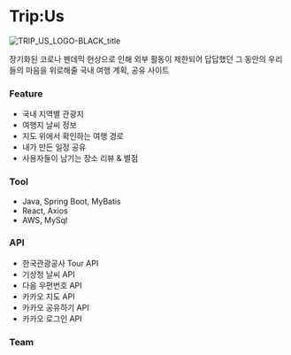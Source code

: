 # Trip:Us
![TRIP_US_LOGO-BLACK_title](https://user-images.githubusercontent.com/63040140/183838909-ae6dd896-889a-43bf-b7dc-8ac7868af882.png)

장기화된 코로나 펜데믹 현상으로 인해 외부 활동이 제한되어 답답했던
그 동안의 우리들의 마음을 위로해줄 국내 여행 계획, 공유 사이트

### Feature
* 국내 지역별 관광지
* 여행지 날씨 정보
* 지도 위에서 확인하는 여행 경로
* 내가 만든 일정 공유
* 사용자들이 남기는 장소 리뷰 & 별점

### Tool
* Java, Spring Boot, MyBatis
* React, Axios
* AWS, MySql

### API
* 한국관광공사 Tour API
* 기상청 날씨 API
* 다음 우편번호 API
* 카카오 지도 API
* 카카오 공유하기 API
* 카카오 로그인 API

### Team
